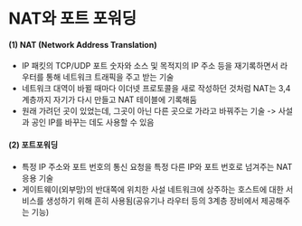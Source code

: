 # NAT와 포트 포워딩

#### (1) NAT (Network Address Translation)
- IP 패킷의 TCP/UDP 포트 숫자와 소스 및 목적지의 IP 주소 등을 재기록하면서 라우터를 통해 네트워크 트래픽을 주고 받는 기술
- 네트워크 대역이 바뀔 때마다 이더넷 프로토콜을 새로 작성하던 것처럼 NAT는 3,4 계층까지 자기가 다시 만들고 NAT 테이블에 기록해둠
- 원래 가려던 곳이 있었는데, 그곳이 아닌 다른 곳으로 가라고 바꿔주는 기술 -> 사설과 공인 IP를 바꾸는 데도 사용할 수 있음


#### (2) 포트포워딩
- 특정 IP 주소와 포트 번호의 통신 요청을 특정 다른 IP와 포트 번호로 넘겨주는 NAT 응용 기술
- 게이트웨이(외부망)의 반대쪽에 위치한 사설 네트워크에 상주하는 호스트에 대한 서비스를 생성하기 위해 흔히 사용됨(공유기나 라우터 등의 3계층 장비에서 제공해주는 기능)

